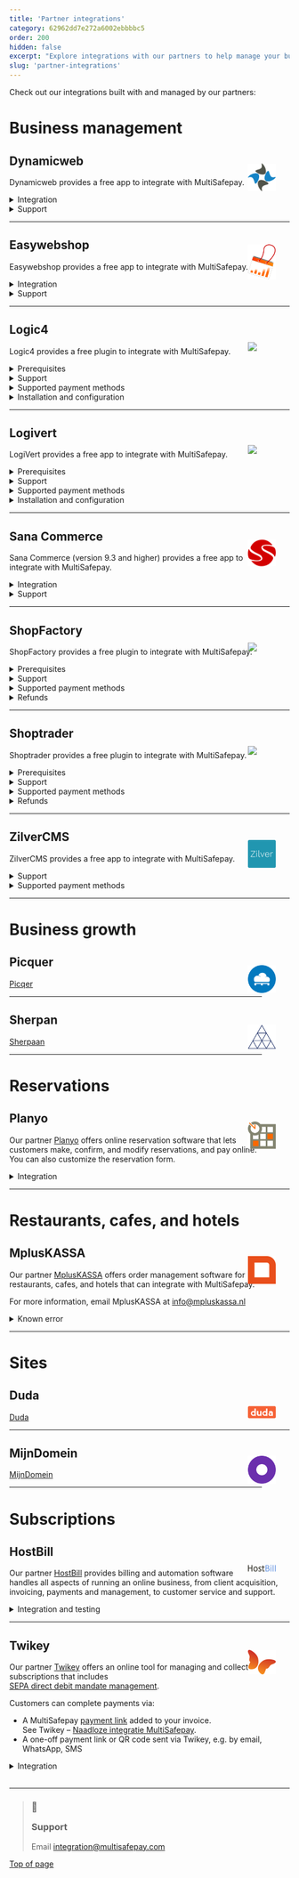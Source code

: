 ```yaml
---
title: 'Partner integrations'
category: 62962dd7e272a6002ebbbbc5
order: 200
hidden: false
excerpt: "Explore integrations with our partners to help manage your business."
slug: 'partner-integrations'
---
```

Check out our integrations built with and managed by our partners:

# Business management

## Dynamicweb
<img src="https://raw.githubusercontent.com/MultiSafepay/docs/master/static/logo/Integrations/Dynamic_Web.svg" width="50" align ="right" style="transform: translate(-50%, -50%);"/>

Dynamicweb provides a free app to integrate with MultiSafepay. 

<details id="dynamicweb-integration">
<summary>Integration</summary>
<br>

To integrate the app, email <integration@multisafepay.com>
</details>

<details id="dynamicweb-support">
<summary>Support</summary>
<br>

For support, see Dynamicweb - [Contact us](https://www.dynamicweb.com/about/contact-us). 
</details>

___

## Easywebshop
<img src="https://raw.githubusercontent.com/MultiSafepay/docs/master/static/logo/Integrations/EasyWebshop.svg" width="50" align ="right" style="transform: translate(-50%, -50%);"/>

Easywebshop provides a free app to integrate with MultiSafepay.

<details id="easywebshop-integration">
<summary>Integration</summary>
<br>

For integration support, email <integration@multisafepay.com>
</details>

<details id="easywebshop-support">
<summary>Support</summary>
<br>

For other support, see Easywebshop – [Contact](https://www.easywebshop.com/software/contact).
</details>

___

## Logic4
<img src="https://raw.githubusercontent.com/MultiSafepay/docs/master/static/logo/Integrations/Logic_4.svg" width="50" align ="right" style="transform: translate(-50%, -50%);"/>

Logic4 provides a free plugin to integrate with MultiSafepay. 

<details id="logic4-prerequisites">
<summary>Prerequisites</summary>
<br>

You will need a [MultiSafepay account](/docs/getting-started-guide/).

</details>

<details id="logic4-support">
<summary>Support</summary>
<br>

For any technical queries about the plugin, see Logic4 – [Contact](https://www.logic4.nl/contact/).
</details>

<details id="logic4-payment-methods">
<summary>Supported payment methods</summary>
<br>

- Cards: 
    - [American Express](/docs/cards/)
    - [Mastercard](/docs/cards/) and [Maestro](/docs/cards/)
    - [Visa](/docs/cards/)
- Banking methods:
    - [Bancontact](/docs/bancontact/)
    - [Bank Transfer](/docs/bank-transfer/)
    - [Belfius](/docs/belfius/)
    - [CBC/KBC](/docs/cbc-kbc/)
    - [EPS](/docs/eps/)
    - [Giropay](/docs/giropay/)
    - [iDEAL and iDEAL QR](/docs/ideal/)
    - [Sofort](/docs/sofort/)
    - [Trustly](/docs/trustly/)
- Pay later methods: All, **except** E-Invoicing
- Wallets: [PayPal](/docs/paypal/)

</details>

<details id="logic4-installation">
<summary>Installation and configuration</summary>
<br>

To install and configure the plugin, see Logic4 – [Contact](https://www.logic4.nl/contact/).
</details>

___

## Logivert
<img src="https://raw.githubusercontent.com/MultiSafepay/docs/master/static/logo/Integrations/LogiVert.svg" width="50" align ="right" style="transform: translate(-50%, -50%);"/>

LogiVert provides a free app to integrate with MultiSafepay. 

<details id="logivert-prerequisites">
<summary>Prerequisites</summary>
<br>

You will need a [MultiSafepay account](/docs/getting-started-guide/).

</details>

<details id="logivert-support">
<summary>Support</summary>
<br>

For technical support, contact LogiVert - [Support](https://www.logivert.com/nl/support/c-10).

</details>

<details id="logivert-payment-methods">
<summary>Supported payment methods</summary>
<br>

- Cards: 
    - [American Express](/docs/cards/)
    - [Mastercard](/docs/cards/)
    - [Visa](/docs/cards/), [Cartes Bancaires](/docs/cards/), and [Dankort](/docs/cards/)
- Banking methods:
    - [Bancontact](/docs/bancontact/)
    - [Bank Transfer](/docs/bank-transfer/)
    - [Giropay](/docs/giropay/)
    - [iDEAL](/docs/ideal/)
    - [SEPA Direct Debit](/docs/sepa-direct-debit/)
    - [Sofort](/docs/sofort)
- Pay later methods: [Klarna](/docs/klarna/)

</details>

<details id="logivert-installation">
<summary>Installation and configuration</summary>
<br>

To install and configure, see LogiVert – [Manual](https://confluence.prezent.nl/display/LOGIVERTMAN/Het+specificeren+van+betalingswijzen).

> **Tip!** We recommend first installing the plugin in a test environment, following the Logivert installation procedure. Always make a backup.
</details>

___

## Sana Commerce

<img src="https://raw.githubusercontent.com/MultiSafepay/docs/master/static/logo/Integrations/Sana_Commerce.svg" width="50" align ="right" style="transform: translate(-50%, -50%);"/>

Sana Commerce (version 9.3 and higher) provides a free app to integrate with MultiSafepay. 

<details id="sana-commerce-integration">
<summary>Integration</summary>
<br>

See Sana Commerce – [MultiSafepay](https://help.sana-commerce.com/sana-commerce-93/payment-services/multisafepay/introduction).  
</details>

<details id="sana-commerce-support">
<summary>Support</summary>
<br>

See Sana Commerce – [Contact](https://www.sana-commerce.com/nl/contact).
</details>

____

## ShopFactory

<img src="https://raw.githubusercontent.com/MultiSafepay/docs/master/static/logo/Integrations/ShopFactory.svg" width="50" align ="right" style="transform: translate(-50%, -50%);"/>

ShopFactory provides a free plugin to integrate with MultiSafepay.

<details id="shopfactory-prerequisites">
<summary>Prerequisites</summary>
<br>

You will need a [MultiSafepay account](/docs/getting-started-guide/).
</details>

<details id="shopfactory-support">
<summary>Support</summary>
<br>

See ShopFactory – [ShopFactory support](https://www.shopfactory.nl/contents/nl/d122.html).
</details>

<details id="shopfactory-payment-methods">
<summary>Supported payment methods</summary>
<br>

Email <integration@multisafepay.com>
</details>

<details id="shopfactory-refunds">
<summary>Refunds</summary>
<br>

You can process refunds from your [MultiSafepay dashboard](https://merchant.multisafepay.com). 

To process refunds from your ShopFactory <<glossary:backend>>, email <integration@multisafepay.com>
</details>

___

## Shoptrader

<img src="https://raw.githubusercontent.com/MultiSafepay/docs/master/static/logo/Integrations/Shoptrader.svg" width="50" align ="right" style="transform: translate(-50%, -50%);"/>

Shoptrader provides a free plugin to integrate with MultiSafepay. 

<details id="shoptrader-prerequisites">
<summary>Prerequisites</summary>
<br>

You will need a [MultiSafepay account](/docs/getting-started-guide/).
</details>

<details id="shoptrader-support">
<summary>Support</summary>
<br>

For any technical queries about the plugin, email Shoptrader at <info@shoptrader.nl>
</details>

<details id="shoptrader-payment-methods">
<summary>Supported payment methods</summary>
<br>

For supported payment methods, email <integration@multisafepay.com>
</details>

<details id="shoptrader-refunds">
<summary>Refunds</summary>
<br>

You can process refunds from your MultiSafepay dashboard.

To process refunds from your Shoptrader backend, email <integration@multisafepay.com>
</details>

___

## ZilverCMS

<img src="https://raw.githubusercontent.com/MultiSafepay/docs/master/static/logo/Integrations/ZilverCMS.svg" width="50" align ="right" style="transform: translate(-50%, -50%);"/>

ZilverCMS provides a free app to integrate with MultiSafepay.

<details id="zilvercms-support">
<summary>Support</summary>
<br>

- See ZilverCMS - [Contact](https://www.zilverhq.nl/contact)
- Email <integration@multisafepay.com>
</details>

<details id="zilvercms-payment-methods">
<summary>Supported payment methods</summary>
<br>

- Cards: [All](/docs/cards/)
- Pay later methods: [Betaal per Maand](/docs/betaal-per-maand/)
- Wallets: [Alipay](/docs/alipay/), [PayPal](/docs/paypal/)
- Prepaid cards: [VVV gift card](https://www.vvvcadeaukaarten.nl)
- Banking methods:
    - [Bancontact](/docs/bancontact/)
    - [Bank Transfer](/docs/bank-transfer/)
    - [Belfius](/docs/belfius/)
    - [CBC/KBC](/docs/cbc-kbc/)
    - [Dotpay](/docs/dotpay/)
    - [EPS](/docs/eps/)
    - [Giropay](/docs/giropay/) 
    - [iDEAL and iDEAL QR](/docs/ideal/)
    - [Request to Pay](/docs/request-to-pay/)
    - [SEPA Direct Debit](/docs/sepa-direct-debit/)

</details>

___

# Business growth

## Picquer

<img src="https://raw.githubusercontent.com/MultiSafepay/docs/master/static/svgs/Picqer.svg" width="50" align ="right" style="transform: translate(-50%, -50%);"/>

[Picqer](https://picqer.com/nl)

---

## Sherpan

<img src="https://raw.githubusercontent.com/MultiSafepay/docs/master/static/svgs/Sherpaan.svg" width="50" align ="right" style="transform: translate(-50%, -50%);"/>

[Sherpaan](https://sherpaan.nl/project/multisafepay/)

___

# Reservations

## Planyo
<img src="https://raw.githubusercontent.com/MultiSafepay/docs/master/static/svgs/Planyo.svg" width="50" align ="right" style="transform: translate(-50%, -50%);"/>

Our partner [Planyo](https://www.planyo.com/) offers online reservation software that lets customers make, confirm, and modify reservations, and pay online. You can also customize the reservation form. 

<details id="integration">
<summary>Integration</summary>
<br>

To integrate Planyo with MultiSafepay, follow these steps:

1. Sign in to your Planyo account.
2. Go to **Site settings** > **Online payments**.
3. Select **MultiSafepay**.
4. Enter your MultiSafepay account ID, [site ID and security code](/docs/sites#site-id-api-key-and-security-code).  
5. Make a test reservation. 

</details>

___

# Restaurants, cafes, and hotels

## MplusKASSA

<img src="https://raw.githubusercontent.com/MultiSafepay/docs/master/static/svgs/MplusKASSA.svg" width="50" align ="right" style="transform: translate(-50%, -50%);"/>

Our partner [MplusKASSA](https://www.mpluskassa.nl) offers order management software for restaurants, cafes, and hotels that can integrate with MultiSafepay.

For more information, email MplusKASSA at <info@mpluskassa.nl>

<details id="known-error">
<summary>Known error</summary>
<br>

When customers successfully complete payment with iDEAL, they don't always return to your site, which can briefly delay the <<glossary:transaction status>> changing to **Completed**. 

If your business model requires you to retrieve the status as quickly as possible, MultiSafepay can enable a script to query iDEAL 5 times in the first minute, and then every minute until **Completed**.  

To discuss, email <integration@multisafepay.com>

</details>

___

# Sites

## Duda

<img src="https://raw.githubusercontent.com/MultiSafepay/docs/master/static/svgs/duda.svg" width="50" align ="right" style="transform: translate(-50%, -50%);"/>

[Duda](https://www.duda.co/)

---

## MijnDomein

<img src="https://raw.githubusercontent.com/MultiSafepay/docs/master/static/svgs/Mijndomein.svg" width="50" align ="right" style="transform: translate(-50%, -50%);"/>

[MijnDomein](https://www.mijndomein.nl/)

___

# Subscriptions

## HostBill

<img src="https://raw.githubusercontent.com/MultiSafepay/docs/master/static/svgs/HostBill.svg" width="50" align ="right" style="transform: translate(-50%, -50%);"/>

Our partner [HostBill](https://hostbillapp.com/) provides billing and automation software handles all aspects of running an online business, from client acquisition, invoicing, payments and management, to customer service and support.

<details id="integration-and-testing">
<summary>Integration and testing</summary>
<br>

To integrate MultiSafepay as your payment provider, follow these steps:

**Step 1.** Activate the MultiSafepay module in your HostBill account.

1. Sign in to your HostBill account.
2. Click **Extras** > **Plugins**.
3. From the left menu, select **Payment modules** > **MultiSafepay**.
4. Click **Edit general settings**, and then enter your [MultiSafepay site API key](/docs/sites#site-id-api-key-and-security-code).
5. Click **Save changes**.

**Step 2.** Configure the module as required, e.g. the [module name and callback URL](https://hostbill.atlassian.net/wiki/spaces/DOCS/pages/559120402/MultiSafepay).

**Step 3.** Perform a test transaction.

1. Go to the top menu and select **Clients** > **Manage clients**, and then click  the sample client account **John Doe**.
2. Click **Login as client**.  
    You are redirected to the client area
3. From the left menu, select **Billing** to view the client’s invoices. 
4. Choose an invoice and click **Pay selected invoices**.
5. Perform a test transaction.
6. When the transaction is complete, check its status under **Payments**.

</details>

___

## Twikey
<img src="https://raw.githubusercontent.com/MultiSafepay/docs/master/static/svgs/Twikey.svg" width="50" align ="right" style="transform: translate(-50%, -50%);"/>

Our partner [Twikey](https://www.twikey.com/) offers an online tool for managing and collecting subscriptions that includes <br> [SEPA direct debit mandate management](https://www.twikey.com/solution/mandate.html).

Customers can complete payments via:

- A MultiSafepay [payment link](/docs/payment-links/) added to your invoice.  
See Twikey – [Naadloze integratie MultiSafepay](https://www.twikey.com/nl/partner/multisafepay.html).
- A one-off payment link or QR code sent via Twikey, e.g. by email, WhatsApp, SMS

<details id="integration">
<summary>Integration</summary>
<br>

To integrate with MultiSafepay, follow these steps:

1. Sign in to your Twikey account.
2. Go to **Settings** > **Integrations** > **MultiSafepay**.
3. Enter your [MultiSafepay site API key](/docs/sites#site-id-api-key-and-security-code).
4. To add a payment link to your invoices, update your invoice settings in your [Twikey template settings](https://www.beta.twikey.com/support/creditor/invoices/invoice_options.html).
5. To create a payment link, go to [Payment links](https://www.beta.twikey.com/support/creditor/paymentlinks/paymentlink_management.html) enter the relevant information, e.g. amount, customer.

</details>

<br>

---

<blockquote class="callout callout_info">
    <h3 class="callout-heading false">
        <span class="callout-icon">💬</span>
        <p>Support</p>
    </h3>
    <p>Email <a href="mailto:integration@multisafepay.com">integration@multisafepay.com</a></p>
</blockquote>

[Top of page](#)